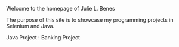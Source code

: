 Welcome to the homepage of Julie L. Benes

The purpose of this site is to showcase my programming projects in Selenium and Java.

Java Project : Banking Project


